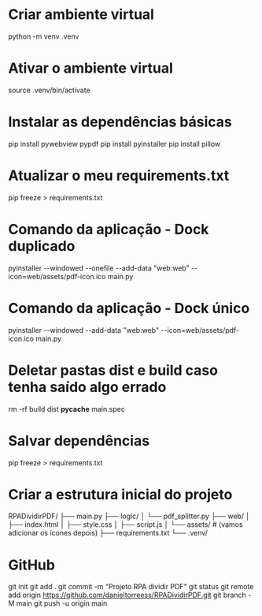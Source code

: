 # Criar ambiente virtual
python -m venv .venv

# Ativar o ambiente virtual
source .venv/bin/activate

# Instalar as dependências básicas
pip install pywebview pypdf
pip install pyinstaller
pip install pillow

# Atualizar o meu requirements.txt
pip freeze > requirements.txt

# Comando da aplicação - Dock duplicado
pyinstaller --windowed --onefile --add-data "web:web" --icon=web/assets/pdf-icon.ico main.py

# Comando da aplicação - Dock único
pyinstaller --windowed --add-data "web:web" --icon=web/assets/pdf-icon.ico main.py

# Deletar pastas dist e build caso tenha saído algo errado
rm -rf build dist __pycache__ main.spec

# Salvar dependências
pip freeze > requirements.txt

# Criar a estrutura inicial do projeto
RPADividirPDF/
├── main.py
├── logic/
│   └── pdf_splitter.py
├── web/
│   ├── index.html
│   ├── style.css
│   ├── script.js
│   └── assets/  # (vamos adicionar os ícones depois)
├── requirements.txt
└── .venv/

# GitHub
git init
git add .
git commit -m "Projeto RPA dividir PDF"
git status
git remote add origin https://github.com/danieltorreess/RPADividirPDF.git
git branch -M main
git push -u origin main